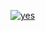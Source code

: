 [![yes](https://www.google.com/url?sa=i&url=https%3A%2F%2Ftenor.com%2Fview%2Fzapadoslavia-thanos-gif-20832704&psig=AOvVaw05c94I5tVL0p6jmHnCAfrQ&ust=1646599857436000&source=images&cd=vfe&ved=0CAsQjRxqFwoTCPDD487sr_YCFQAAAAAdAAAAABAD)](https://www.google.com/url?sa=i&url=https%3A%2F%2Ftenor.com%2Fview%2Fzapadoslavia-thanos-gif-20832704&psig=AOvVaw05c94I5tVL0p6jmHnCAfrQ&ust=1646599857436000&source=images&cd=vfe&ved=0CAsQjRxqFwoTCPDD487sr_YCFQAAAAAdAAAAABAD)
